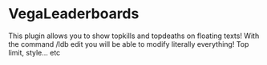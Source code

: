 # VegaLeaderboards
This plugin allows you to show topkills and topdeaths on floating texts! With the command /ldb edit you will be able to modify literally everything! Top limit, style... etc
